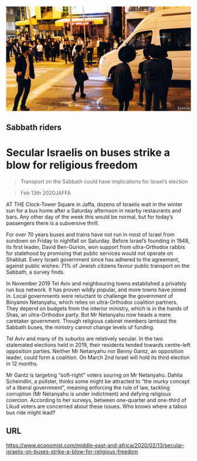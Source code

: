 ![](./images/20200215_MAP003_0.jpg)

## Sabbath riders

# Secular Israelis on buses strike a blow for religious freedom

> Transport on the Sabbath could have implications for Israel’s election

> Feb 13th 2020JAFFA

AT THE Clock-Tower Square in Jaffa, dozens of Israelis wait in the winter sun for a bus home after a Saturday afternoon in nearby restaurants and bars. Any other day of the week this would be normal, but for today’s passengers there is a subversive thrill.

For over 70 years buses and trains have not run in most of Israel from sundown on Friday to nightfall on Saturday. Before Israel’s founding in 1948, its first leader, David Ben-Gurion, won support from ultra-Orthodox rabbis for statehood by promising that public services would not operate on Shabbat. Every Israeli government since has adhered to the agreement, against public wishes: 71% of Jewish citizens favour public transport on the Sabbath, a survey finds.

In November 2019 Tel Aviv and neighbouring towns established a privately run bus network. It has proven wildly popular, and more towns have joined in. Local governments were reluctant to challenge the government of Binyamin Netanyahu, which relies on ultra-Orthodox coalition partners. They depend on budgets from the interior ministry, which is in the hands of Shas, an ultra-Orthodox party. But Mr Netanyahu now heads a mere caretaker government. Though religious cabinet members lambast the Sabbath buses, the ministry cannot change levels of funding.

Tel Aviv and many of its suburbs are relatively secular. In the two stalemated elections held in 2019, their residents tended towards centre-left opposition parties. Neither Mr Netanyahu nor Benny Gantz, an opposition leader, could form a coalition. On March 2nd Israel will hold its third election in 12 months.

Mr Gantz is targeting “soft-right” voters souring on Mr Netanyahu. Dahlia Scheindlin, a pollster, thinks some might be attracted to “the murky concept of a liberal government”, meaning enforcing the rule of law, tackling corruption (Mr Netanyahu is under indictment) and defying religious coercion. According to her surveys, between one-quarter and one-third of Likud voters are concerned about these issues. Who knows where a taboo bus ride might lead?

## URL

https://www.economist.com/middle-east-and-africa/2020/02/13/secular-israelis-on-buses-strike-a-blow-for-religious-freedom
